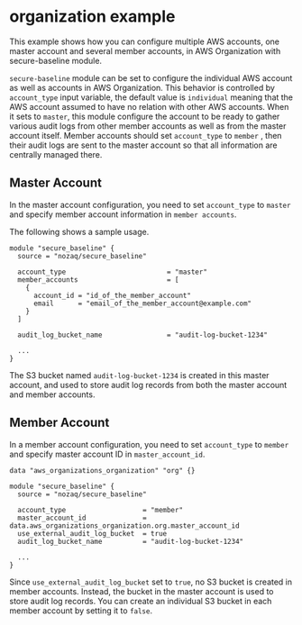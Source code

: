 # organization example

This example shows how you can configure multiple AWS accounts, one master account and several member accounts, in AWS Organization with secure-baseline module.

`secure-baseline` module can be set to configure the individual AWS account as well as accounts in AWS Organization. This behavior is controlled by `account_type` input variable, the default value is `individual` meaning that the AWS account assumed to have no relation with other AWS accounts.
When it sets to `master`, this module configure the account to be ready to gather various audit logs from other member accounts as well as from the master account itself. Member accounts should set `account_type` to `member` , then their audit logs are sent to the master account so that all information are centrally managed there.

## Master Account

In the master account configuration, you need to set `account_type` to `master` and specify member account information in `member accounts`.

The following shows a sample usage.

```hcl
module "secure_baseline" {
  source = "nozaq/secure_baseline"

  account_type                         = "master"
  member_accounts                      = [
    {
      account_id = "id_of_the_member_account"
      email      = "email_of_the_member_account@example.com"
    }
  ]

  audit_log_bucket_name                = "audit-log-bucket-1234"

  ...
}
```

The S3 bucket named `audit-log-bucket-1234` is created in this master account, and used to store audit log records from both the master account and member accounts.

## Member Account

In a member account configuration, you need to set `account_type` to `member` and specify master account ID in `master_account_id`.

```hcl
data "aws_organizations_organization" "org" {}

module "secure_baseline" {
  source = "nozaq/secure_baseline"

  account_type                   = "member"
  master_account_id              = data.aws_organizations_organization.org.master_account_id
  use_external_audit_log_bucket  = true
  audit_log_bucket_name          = "audit-log-bucket-1234"

  ...
}
```

Since `use_external_audit_log_bucket` set to `true`, no S3 bucket is created in member accounts. Instead, the bucket in the master account is used to store audit log records. You can create an individual S3 bucket in each member account by setting it to `false`.
